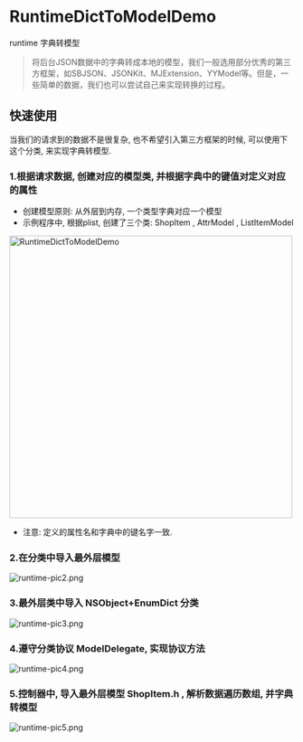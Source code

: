 # RuntimeDictToModelDemo
runtime 字典转模型

> 将后台JSON数据中的字典转成本地的模型，我们一般选用部分优秀的第三方框架，如SBJSON、JSONKit、MJExtension、YYModel等。但是，一些简单的数据，我们也可以尝试自己来实现转换的过程。


## 快速使用
当我们的请求到的数据不是很复杂, 也不希望引入第三方框架的时候, 可以使用下这个分类, 来实现字典转模型.

### 1.根据请求数据, 创建对应的模型类, 并根据字典中的键值对定义对应的属性
+ 创建模型原则: 从外层到内存, 一个类型字典对应一个模型
+ 示例程序中, 根据plist, 创建了三个类: ShopItem , AttrModel , ListItemModel 


<img src="https://upload-images.jianshu.io/upload_images/126164-b08f62ddfa2ceaa4.png?imageMogr2/auto-orient/strip%7CimageView2/2/w/1240" width="500" alt="RuntimeDictToModelDemo"></img>


+ 注意: 定义的属性名和字典中的键名字一致.

### 2.在分类中导入最外层模型

![runtime-pic2.png](https://upload-images.jianshu.io/upload_images/126164-7232ec2b19a8c4ef.png?imageMogr2/auto-orient/strip%7CimageView2/2/w/1240)

### 3.最外层类中导入 NSObject+EnumDict 分类

![runtime-pic3.png](https://upload-images.jianshu.io/upload_images/126164-9b1b653825878152.png?imageMogr2/auto-orient/strip%7CimageView2/2/w/1240)

### 4.遵守分类协议 ModelDelegate, 实现协议方法

![runtime-pic4.png](https://upload-images.jianshu.io/upload_images/126164-7ed2752967e441d8.png?imageMogr2/auto-orient/strip%7CimageView2/2/w/1240)


### 5.控制器中, 导入最外层模型 ShopItem.h , 解析数据遍历数组, 并字典转模型

![runtime-pic5.png](https://upload-images.jianshu.io/upload_images/126164-5a93c23ce6b12585.png?imageMogr2/auto-orient/strip%7CimageView2/2/w/1240)



